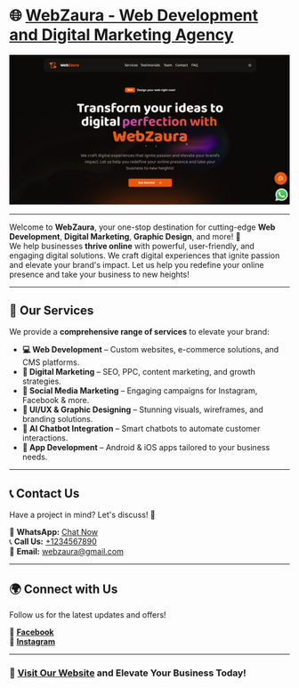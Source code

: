 # 🌐 [WebZaura - Web Development and Digital Marketing Agency](https://webzaura.vercel.app/)

![WebZaura](./public/assets/forReadme.png)

---

Welcome to **WebZaura**, your one-stop destination for cutting-edge **Web Development**, **Digital Marketing**, **Graphic Design**, and more! 🚀  
We help businesses **thrive online** with powerful, user-friendly, and engaging digital solutions.
We craft digital experiences that ignite passion and elevate your brand's impact.
Let us help you redefine your online presence and take your business to new heights!
  
---

## 📌 Our Services  
We provide a **comprehensive range of services** to elevate your brand:

- **💻 Web Development** – Custom websites, e-commerce solutions, and CMS platforms.  
- **📢 Digital Marketing** – SEO, PPC, content marketing, and growth strategies.  
- **📱 Social Media Marketing** – Engaging campaigns for Instagram, Facebook & more.  
- **🎨 UI/UX & Graphic Designing** – Stunning visuals, wireframes, and branding solutions.  
- **🤖 AI Chatbot Integration** – Smart chatbots to automate customer interactions.  
- **📲 App Development** – Android & iOS apps tailored to your business needs.  

---

## 📞 Contact Us  

Have a project in mind? Let's discuss! 💬  

📱 **WhatsApp:** [Chat Now](https://wa.me/9068507572)  
📞 **Call Us:** [+1234567890](tel:+91-9149097947)  
📧 **Email:** [webzaura@gmail.com](mailto:webzaura@gmail.com)  

---

## 🌍 Connect with Us  

Follow us for the latest updates and offers!  

🔵 **[Facebook](https://www.facebook.com/profile.php?id=61573227749309)**  
📸 **[Instagram](https://www.instagram.com/webzaura/)**  

---

### 🚀 **[Visit Our Website](https://webzaura.vercel.app/) and Elevate Your Business Today!**

